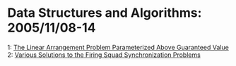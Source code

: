 # Data Structures and Algorithms: 2005/11/08-14  
1: [The Linear Arrangement Problem Parameterized Above Guaranteed Value](https://doi.org/10.48550/arXiv.cs/0511030)  
2: [Various Solutions to the Firing Squad Synchronization Problems](https://doi.org/10.48550/arXiv.cs/0511044)  